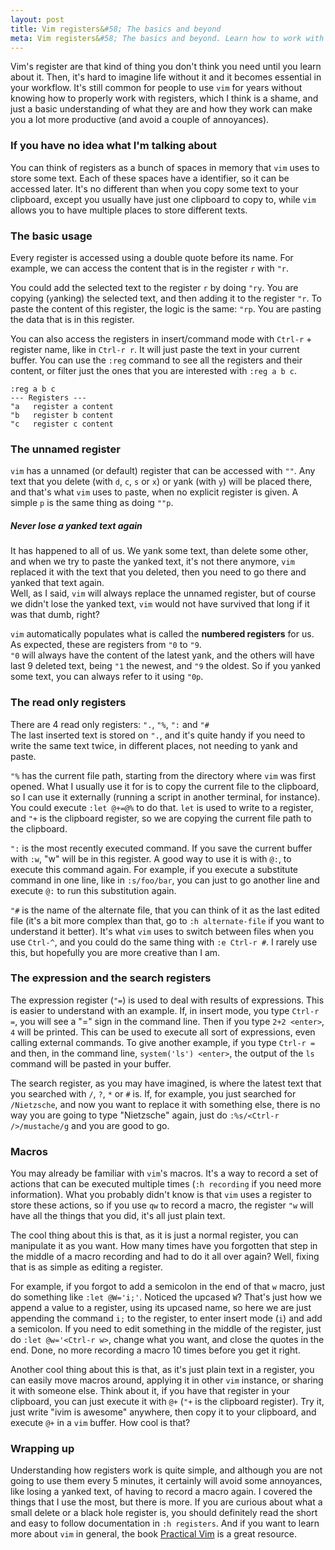 ```yaml
---
layout: post
title: Vim registers&#58; The basics and beyond
meta: Vim registers&#58; The basics and beyond. Learn how to work with registers, why they are useful to avoid some annoyances and how vim macros use them to do its magic.
---
```


Vim's register are that kind of thing you don't think you need until you learn
about it. Then, it's hard to imagine life without it and it becomes essential in
your workflow. It's still common for people to use `vim` for years without
knowing how to properly work with registers, which I think is a shame, and just
a basic understanding of what they are and how they work can make you a lot more
productive (and avoid a couple of annoyances).

### If you have no idea what I'm talking about

You can think of registers as a bunch of spaces in memory that `vim` uses to
store some text. Each of these spaces have a identifier, so it can be accessed
later. It's no different than when you copy some text to your clipboard, except
you usually have just one clipboard to copy to, while `vim` allows you to have
multiple places to store different texts.

### The basic usage

Every register is accessed using a double quote before its name. For example, we
can access the content that is in the register `r` with `"r`.

You could add the selected text to the register `r` by doing `"ry`. You are
copying (`y`anking) the selected text, and then adding it to the register `"r`.
To paste the content of this register, the logic is the same: `"rp`. You are
`p`asting the data that is in this register.  

You can also access the registers in insert/command mode with `Ctrl-r` +
register name, like in `Ctrl-r r`. It will just paste the text in your current
buffer. You can use the `:reg` command to see all the registers and their
content, or filter just the ones that you are interested with `:reg a b c`.

```
:reg a b c
--- Registers ---
"a   register a content
"b   register b content
"c   register c content
```

### The unnamed register

`vim` has a unnamed (or default) register that can be accessed with `""`. Any
text that you delete (with `d`, `c`, `s` or `x`) or yank (with `y`) will be
placed there, and that's what `vim` uses to `p`aste, when no explicit register
is given. A simple `p` is the same thing as doing `""p`.

##### Never lose a yanked text again

It has happened to all of us. We yank some text, than delete some other, and
when we try to paste the yanked text, it's not there anymore, `vim` replaced it
with the text that you deleted, then you need to go there and yanked that text
again.  
Well, as I said, `vim` will always replace the unnamed register, but of course
we didn't lose the yanked text, `vim` would not have survived that long if it
was that dumb, right?

`vim` automatically populates what is called the **numbered registers** for us.
As expected, these are registers from `"0` to `"9`.  
`"0` will always have the content of the latest yank, and the others will have
last 9 deleted text, being `"1` the newest, and `"9` the oldest. So if you
yanked some text, you can always refer to it using `"0p`.

### The read only registers

There are 4 read only registers: `".`, `"%`, `":` and `"#`  
The last inserted text is stored on `".`, and it's quite handy if you need to
write the same text twice, in different places, not needing to yank and paste.

`"%` has the current file path, starting from the directory where `vim` was
first opened. What I usually use it for is to copy the current file to the
clipboard, so I can use it externally (running a script in another terminal, for
instance). You could execute `:let @+=@%` to do that. `let` is used to write to
a register, and `"+` is the clipboard register, so we are copying the current
file path to the clipboard.

`":` is the most recently executed command. If you save the current buffer with
`:w`, "w" will be in this register. A good way to use it is with `@:`, to
execute this command again.  For example, if you execute a substitute command in
one line, like in `:s/foo/bar`, you can just to go another line and execute `@:`
to run this substitution again.

`"#` is the name of the alternate file, that you can think of it as the last
edited file (it's a bit more complex than that, go to `:h alternate-file` if you
want to understand it better).  It's what `vim` uses to switch between files
when you use `Ctrl-^`, and you could do the same thing with `:e Ctrl-r #`. I
rarely use this, but hopefully you are more creative than I am.

### The expression and the search registers

The expression register (`"=`) is used to deal with results of expressions. This
is easier to understand with an example. If, in insert mode, you type `Ctrl-r
=`, you will see a "=" sign in the command line. Then if you type `2+2 <enter>`,
`4` will be printed. This can be used to execute all sort of expressions, even
calling external commands. To give another example, if you type `Ctrl-r =` and
then, in the command line, `system('ls') <enter>`, the output of the `ls`
command will be pasted in your buffer.

The search register, as you may have imagined, is where the latest text that you
searched with `/`, `?`, `*` or `#` is. If, for example, you just searched for
`/Nietzsche`, and now you want to replace it with something else, there is no
way you are going to type "Nietzsche" again, just do `:%s/<Ctrl-r />/mustache/g`
and you are good to go.

### Macros

You may already be familiar with `vim`'s macros. It's a way to record a set of
actions that can be executed multiple times (`:h recording` if you need more
information). What you probably didn't know is that `vim` uses a register to
store these actions, so if you use `qw` to record a macro, the register `"w`
will have all the things that you did, it's all just plain text.  

The cool thing about this is that, as it is just a normal register, you can
manipulate it as you want. How many times have you forgotten that step in the
middle of a macro recording and had to do it all over again?  Well, fixing that
is as simple as editing a register.  

For example, if you forgot to add a semicolon in the end of that `w` macro, just
do something like `:let @W='i;'`. Noticed the upcased `W`? That's just how we
append a value to a register, using its upcased name, so here we are just
appending the command `i;` to the register, to enter insert mode (`i`) and add a
semicolon.  If you need to edit something in the middle of the register, just do
`:let @w='<Ctrl-r w>`, change what you want, and close the quotes in the end.
Done, no more recording a macro 10 times before you get it right.

Another cool thing about this is that, as it's just plain text in a register,
you can easily move macros around, applying it in other `vim` instance, or
sharing it with someone else. Think about it, if you have that register in your
clipboard, you can just execute it with `@+` (`"+` is the clipboard register).
Try it, just write "ivim is awesome" anywhere, then copy it to your clipboard,
and execute `@+` in a `vim` buffer.  How cool is that?

### Wrapping up

Understanding how registers work is quite simple, and although you are not going
to use them every 5 minutes, it certainly will avoid some annoyances, like
losing a yanked text, of having to record a macro again.
I covered the things that I use the most, but there is more. If you are curious
about what a small delete or a black hole register is, you should definitely
read the short and easy to follow documentation in `:h registers`. And if you
want to learn more about `vim` in general, the book [Practical
Vim](https://amzn.to/3xLlaau) is a great resource.
